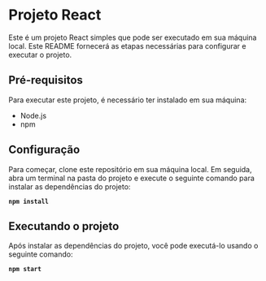 # Projeto React
Este é um projeto React simples que pode ser executado em sua máquina local. Este README fornecerá as etapas necessárias para configurar e executar o projeto.

## Pré-requisitos
Para executar este projeto, é necessário ter instalado em sua máquina:

- Node.js
- npm

## Configuração
Para começar, clone este repositório em sua máquina local. Em seguida, abra um terminal na pasta do projeto e execute o seguinte comando para instalar as dependências do projeto:

**`npm install`**

## Executando o projeto
Após instalar as dependências do projeto, você pode executá-lo usando o seguinte comando:

**`npm start`**


